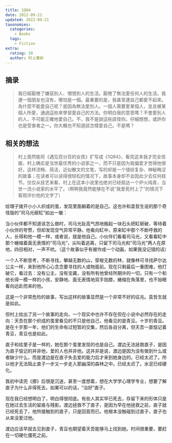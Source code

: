 ```yaml
---
title: 1Q84
date: 2022-09-21
updated: 2022-09-21
taxonomies:
  categories:
    - Books
  tags:
    - Fiction
extra:
  rating: 10
  author: 村上春树
---
```


## 摘录

> 我已經厭倦了嫌惡別人、憎恨別人的生活。厭倦了無法愛任何人的生活。我連一個朋友也沒有，哪怕是一個。最重要的是，我甚至連自己都愛不起來。為什麼不能愛自己呢？是因為無法愛別人。一個人需要愛某個人，並且被某個人所愛，通過這些來學習愛自己的方法。你明白我的意思嗎？不會愛別人的人，不可能正確地愛自己。不，我不是說這些該怪你。仔細想想，或許你也是受害者之一。你大概也不知道該怎樣愛自己。不是嗎？

## 相关的想法

> 村上竟然能将《遇见百分百的女孩》扩写成《1Q84》，看完这本我才完全信服，村上确实是当世最优秀的小说家之一，而不只是因为我偏爱才觉得他很好。这样流畅、简洁，近似散文的文笔，写的却是一个错综复杂、神秘晦涩的故事；在读者可以读得很轻松的情况下，故事本身却不会因此少去任何枝节。仅仅从技艺来看，村上在这本小说里也绝对已经抵达一个炉火纯青，当世一流小说家的水平了。（啊啊我竟然能够在不说“我爱死村上了”的情况下客观评价他的文字了）

绘理子拨开小小人织成的茧，发现里面躺着的是自己。这也许和袁哲生说的那个奇怪版的“司马光砸缸”如出一辙：

当小伙伴都不知道该怎么做时，司马光趾高气昂地搬起一块石头把缸砸破，等待着小伙伴的夸赞，但却发现空气异常平静。他看向缸中，原来缸中那个不断呼救的人，长得和他一模一样，或者说，就是他自己。小伙伴们看看司马光，又看看缸中那个蜷缩着面无表情的“司马光”，尖叫着逃离，只留下司马光和“司马光”两人在原地，四目相对，一声不吭。（这个故事似乎有被作成一个动画，如果我没记错的话）

一个人不断思考，不断寻找，攀越无数的山，穿梭无数的林，就像林可寻找萨尔达公主一样，来到他所心心念念要寻找的人或物面前。现在只剩最后一重困难，他打破它，看过去：没有公主，没有宝藏，没有所有他曾经所期许的一切，只有一个和他长得一模一样的小孩，安静地、面无表情地双手抱膝，蜷缩在角落里，也不抬眼看向远赴而来的他。

这是一个非常危险的故事，写出这样的故事显然是一个非常不好的征兆。袁哲生就是如此。

但村上给出了另一个故事的走向，一个现实中也许不存在但在小说中必然存在的走向：天吾在那个织成的茧里看见的不只是他自己，他看见的是青豆。十岁的青豆。是在十岁那一年，他们的生命有过短暂的交集，然后各自分离，但天吾一直惦记着青豆，青豆也是如此。

直子和绘里子是一样的，她在那个茧里发现的也是自己。渡边无法拯救直子，是因为直子惦记的并非他，爱的人也并非他。这并非是说，渡边是因为没有做到什么或者缺少什么，而是渡边是在直子失去爱的能力后才来到她身边的。已经太迟了。所以他才无法阻止直子一步又一步走入那幽深的森林之中。已经太迟了。水泥已经硬化。

我初中读完《挪》后很是沉迷，甚至一度想着，想在大学学心理学专业，想要了解直子为什么非得死去，如果可以的话，“治好”直子。

现在我已经想明白了，明白得很彻底。有些人其实早已死去，存留下来的形体只是在她过去生活的留痕与残影。渡边拯救不了直子，是因为早在他拯救之前，直子就已经死去了，他所接触到的直子，只是回音而已。他根本没触碰到过直子，直子也从来没爱过他。

渡边应该早就去见到直子，青豆也期望着天吾能够马上找到她。时间很重要，要赶在一切硬化僵死之前。

<!-- more -->
